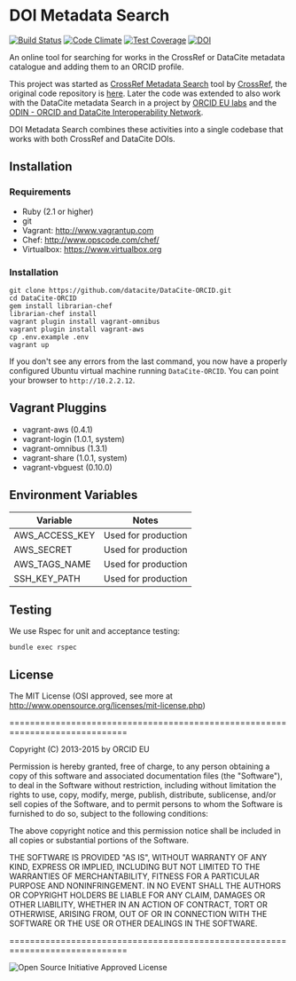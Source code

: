 # DOI Metadata Search

[![Build Status](https://travis-ci.org/crosscite/doi-metadata-search.svg?branch=datacite)](https://travis-ci.org/crosscite/doi-metadata-search)
[![Code Climate](https://codeclimate.com/github/crosscite/doi-metadata-search/badges/gpa.svg)](https://codeclimate.com/github/crosscite/doi-metadata-search)
[![Test Coverage](https://codeclimate.com/github/crosscite/doi-metadata-search/badges/coverage.svg)](https://codeclimate.com/github/crosscite/doi-metadata-search/coverage)
[![DOI](https://zenodo.org/badge/doi/10.5281/zenodo.21430.svg)](http://doi.org/10.5281/zenodo.21430)

An online tool for searching for works in the CrossRef or DataCite metadata
catalogue and adding them to an ORCID profile.

This project was started as [CrossRef Metadata Search](http://search.crossref.org) tool
by [CrossRef](http://crossref.org), the original code repository is
[here](https://github.com/crossref/doi-metadata-search). Later the code was extended
to also work with the DataCite metadata Search in a project by
[ORCID EU labs](https://github.com/ORCID-EU-Labs/) and the
[ODIN - ORCID and DataCite Interoperability Network](http://odin-project.eu).

DOI Metadata Search combines these activities into a single codebase that works
with both CrossRef and DataCite DOIs.

## Installation

### Requirements

- Ruby (2.1 or higher)
- git
- Vagrant: http://www.vagrantup.com
- Chef: http://www.opscode.com/chef/
- Virtualbox: https://www.virtualbox.org


### Installation

    git clone https://github.com/datacite/DataCite-ORCID.git
    cd DataCite-ORCID
    gem install librarian-chef
    librarian-chef install
    vagrant plugin install vagrant-omnibus
    vagrant plugin install vagrant-aws
    cp .env.example .env
    vagrant up

If you don't see any errors from the last command, you now have a properly
configured Ubuntu virtual machine running `DataCite-ORCID`. You can point your
browser to `http://10.2.2.12`.


## Vagrant Pluggins

- vagrant-aws (0.4.1)
- vagrant-login (1.0.1, system)
- vagrant-omnibus (1.3.1)
- vagrant-share (1.0.1, system)
- vagrant-vbguest (0.10.0)


## Environment Variables

| Variable       | Notes               |
|----------------|---------------------|
| AWS_ACCESS_KEY | Used for production |
| AWS_SECRET     | Used for production |
| AWS_TAGS_NAME  | Used for production |
| SSH_KEY_PATH   | Used for production |


## Testing

We use Rspec for unit and acceptance testing:

```
bundle exec rspec
```

## License

The MIT License (OSI approved, see more at http://www.opensource.org/licenses/mit-license.php)

=============================================================================

Copyright (C) 2013-2015 by ORCID EU

Permission is hereby granted, free of charge, to any person obtaining a copy
of this software and associated documentation files (the "Software"), to deal
in the Software without restriction, including without limitation the rights
to use, copy, modify, merge, publish, distribute, sublicense, and/or sell
copies of the Software, and to permit persons to whom the Software is
furnished to do so, subject to the following conditions:

The above copyright notice and this permission notice shall be included in
all copies or substantial portions of the Software.

THE SOFTWARE IS PROVIDED "AS IS", WITHOUT WARRANTY OF ANY KIND, EXPRESS OR
IMPLIED, INCLUDING BUT NOT LIMITED TO THE WARRANTIES OF MERCHANTABILITY,
FITNESS FOR A PARTICULAR PURPOSE AND NONINFRINGEMENT. IN NO EVENT SHALL THE
AUTHORS OR COPYRIGHT HOLDERS BE LIABLE FOR ANY CLAIM, DAMAGES OR OTHER
LIABILITY, WHETHER IN AN ACTION OF CONTRACT, TORT OR OTHERWISE, ARISING FROM,
OUT OF OR IN CONNECTION WITH THE SOFTWARE OR THE USE OR OTHER DEALINGS IN
THE SOFTWARE.

=============================================================================

![Open Source Initiative Approved License](http://www.opensource.org/trademarks/opensource/web/opensource-110x95.jpg)
